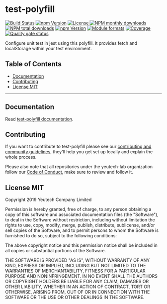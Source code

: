 # test-polyfill

[![Build Status](https://travis-ci.org/yeutech-lab/.svg?branch=master)](https://travis-ci.org/yeutech-lab/)
[![npm Version](https://img.shields.io/npm/v/@yeutech-lab/test-polyfill.svg?style=flat)](https://www.npmjs.com/package/@yeutech-lab/test-polyfill)
[![License](https://img.shields.io/npm/l/@yeutech-lab/test-polyfill.svg?style=flat)](https://www.npmjs.com/package/@yeutech-lab/test-polyfill)
[![NPM monthly downloads](https://img.shields.io/npm/dm/@yeutech-lab/test-polyfill.svg?style=flat)](https://npmjs.org/package/@yeutech-lab/test-polyfill)
[![NPM total downloads](https://img.shields.io/npm/dt/@yeutech-lab/test-polyfill.svg?style=flat)](https://npmjs.org/package/@yeutech-lab/test-polyfill)
[![npm Version](https://img.shields.io/node/v/@yeutech-lab/test-polyfill.svg?style=flat)](https://www.npmjs.com/package/@yeutech-lab/test-polyfill)
[![Module formats](https://img.shields.io/badge/module%20formats-umd%2C%20cjs%2C%20esm-green.svg?style=flat)](https://www.npmjs.com/package/@yeutech-lab/test-polyfill)
[![Coverage](https://sonarcloud.io/api/project_badges/measure?project=com.github.yeutech-lab.test-polyfill&metric=coverage)](https://sonarcloud.io/dashboard?id=com.github.yeutech-lab.test-polyfill) [![Quality gate status](https://sonarcloud.io/api/project_badges/measure?project=com.github.yeutech-lab.test-polyfill&metric=alert_status)](https://sonarcloud.io/dashboard?id=com.github.yeutech-lab.test-polyfill)


Configure unit test in jest using this polyfill. It provides fetch and localStorage within your test environment.


## Table of Contents

  - [Documentation](#documentation)
  - [Contributing](#contributing)
  - [License MIT](#license-mit)

---

## Documentation

Read [test-polyfill documentation](https://yeutech-lab.github.io/test-polyfill).


## Contributing

If you want to contribute to test-polyfill please see our [contributing and community guidelines](https://github.com/yeutech-lab/test-polyfill/blob/master/.github/CONTRIBUTING.md), they\'ll help you get set up locally and explain the whole process.

Please also note that all repositories under the yeutech-lab organization follow our [Code of Conduct](https://github.com/yeutech-lab/test-polyfill/blob/master/CODE_OF_CONDUCT.md), make sure to review and follow it.

## License MIT

Copyright 2019 Yeutech Company Limited

Permission is hereby granted, free of charge, to any person obtaining a copy of this software and associated documentation files (the "Software"), to deal in the Software without restriction, including without limitation the rights to use, copy, modify, merge, publish, distribute, sublicense, and/or sell copies of the Software, and to permit persons to whom the Software is furnished to do so, subject to the following conditions:

The above copyright notice and this permission notice shall be included in all copies or substantial portions of the Software.

THE SOFTWARE IS PROVIDED "AS IS", WITHOUT WARRANTY OF ANY KIND, EXPRESS OR IMPLIED, INCLUDING BUT NOT LIMITED TO THE WARRANTIES OF MERCHANTABILITY, FITNESS FOR A PARTICULAR PURPOSE AND NONINFRINGEMENT. IN NO EVENT SHALL THE AUTHORS OR COPYRIGHT HOLDERS BE LIABLE FOR ANY CLAIM, DAMAGES OR OTHER LIABILITY, WHETHER IN AN ACTION OF CONTRACT, TORT OR OTHERWISE, ARISING FROM, OUT OF OR IN CONNECTION WITH THE SOFTWARE OR THE USE OR OTHER DEALINGS IN THE SOFTWARE.

